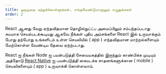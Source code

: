 ```yaml
---
title: ஒருமுறை கற்றுக்கொள்ளுங்கள், எங்குவேண்டுமானாலும் எழுதுங்ககள்
order: 2
---
```


React ஆனது வேறு ஏந்தவிதமான தொழில்நுட்ட்ப அமைப்பிலும் சம்பந்தப்படாது சுயமாக செயல்படக்கூடியது ஆகவே நீங்கள் புதிய அம்சங்களை React இல் உருவாக்கும் போது தற்போது உங்களிடம் உள்ள செயலியில் ( app ) எந்தவிதமான மாற்றல்களையும் மேற்கொள்ள வேண்டிய தேவை ஏற்ற்படாது.

React ஐ நீங்கள் Node ஐ பயன்படுத்தி சேவையகத்தில் இருந்தும் காண்பிக்க முடியும் அத்தோடு [React Native](https://facebook.github.io/react-native/)  ஐ பயன்படுத்தி கையடக்க சாதனங்களுக்கான ( mobile ) செயலிகளையும் ( app ) உருவாக்கி கொள்ளலாம்.
